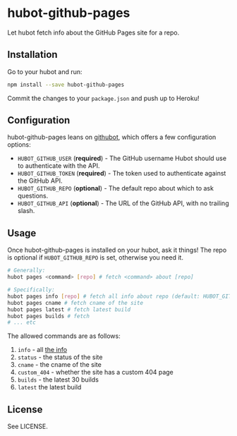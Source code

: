 # hubot-github-pages

Let hubot fetch info about the GitHub Pages site for a repo.

## Installation

Go to your hubot and run:

```bash
npm install --save hubot-github-pages
```

Commit the changes to your `package.json` and push up to Heroku!

## Configuration

hubot-github-pages leans on [githubot][], which offers a few configuration
options:

- `HUBOT_GITHUB_USER`  (**required**) - The GitHub username Hubot should use to authenticate with the API.
- `HUBOT_GITHUB_TOKEN` (**required**) - The token used to authenticate against the GitHub API.
- `HUBOT_GITHUB_REPO`  (**optional**) - The default repo about which to ask questions.
- `HUBOT_GITHUB_API`   (**optional**) - The URL of the GitHub API, with no trailing slash.

[githubot]: https://github.com/iangreenleaf/githubot

## Usage

Once hubot-github-pages is installed on your hubot, ask it things! The repo is
optional if `HUBOT_GITHUB_REPO` is set, otherwise you need it.

```bash
# Generally:
hubot pages <command> [repo] # fetch <command> about [repo]

# Specifically:
hubot pages info [repo] # fetch all info about repo (default: HUBOT_GITHUB_REPO)
hubot pages cname # fetch cname of the site
hubot pages latest # fetch latest build
hubot pages builds # fetch
# ... etc
```

The allowed commands are as follows:

1. `info` - all [the info](http://developer.github.com/v3/repos/pages/#get-information-about-a-pages-site)
2. `status` - the status of the site
3. `cname` - the cname of the site
4. `custom_404` - whether the site has a custom 404 page
5. `builds` - the latest 30 builds
6. `latest` the latest build

## License

See LICENSE.
